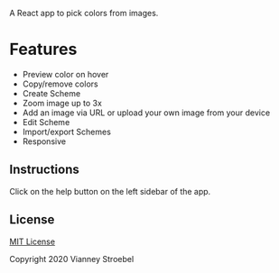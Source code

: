 
  A React app to pick colors from images.
  
  # Features
  
  - Preview color on hover
  - Copy/remove colors
  - Create Scheme
  - Zoom image up to 3x
  - Add an image via URL or upload your own image from your device
  - Edit Scheme
  - Import/export Schemes
  - Responsive
  
  ## Instructions
  
  Click on the help button on the left sidebar of the app.
  
  ## License
  
  [MIT License](./LICENSE)
  
  Copyright 2020 Vianney Stroebel